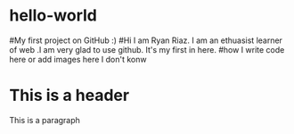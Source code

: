 # hello-world
#My first project on GitHub :)
#Hi I am Ryan Riaz. I am an ethuasist learner of web .I am very glad to use github. It's my first in here.
#how I write code here or add images here I don't konw

<html>
  <body>
    <h1>This is a header</h1>
    <p>This is a paragraph</p>
  </body>
</html>
